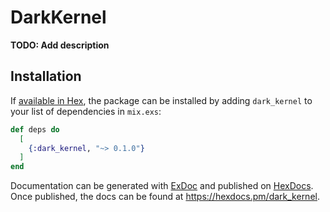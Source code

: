 # DarkKernel

**TODO: Add description**

## Installation

If [available in Hex](https://hex.pm/docs/publish), the package can be installed
by adding `dark_kernel` to your list of dependencies in `mix.exs`:

```elixir
def deps do
  [
    {:dark_kernel, "~> 0.1.0"}
  ]
end
```

Documentation can be generated with [ExDoc](https://github.com/elixir-lang/ex_doc)
and published on [HexDocs](https://hexdocs.pm). Once published, the docs can
be found at <https://hexdocs.pm/dark_kernel>.

